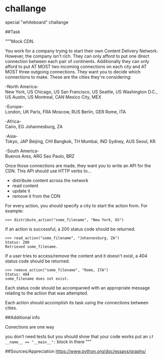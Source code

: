 # challange
special "whiteboard" challange

##Task

"""Mock CDN.

You work for a company trying to start their own Content Delivery Network.
However, the company isn't rich.
They can only afford to put one direct connection between each pair of continents.
Additionally they can only afford to put 
AT MOST two incoming connections on each city and 
AT MOST three outgoing connections.
They want you to decide which connections to make.
These are the cities they're considering:

-North America-   
New York, US
Chicago, US
San Francisco, US
Seattle, US
Washington D.C., US
Austin, US
Montreal, CAN
Mexico City, MEX

-Europe-   
London, UK
Paris, FRA
Moscow, RUS
Berlin, GER
Rome, ITA

-Africa-   
Cairo, EG
Johannesburg, ZA

-Asia-   
Tokyo, JAP
Beijing, CHI
Bangkok, TH
Mumbai, IND
Sydney, AUS
Seoul, KR

-South America-   
Buenos Ares, ARG
Sao Paulo, BRZ

Once those connections are made, they want you to write an API for the CDN.
This API should use HTTP verbs to...

* distribute content across the network
* read content
* update it
* remove it from the CDN

For every action, you should specify a city to start the action from.
For example:

    >>> distribute_action("some_filename", "New York, US")

If an action is successful, a 200 status code should be returned.

    >>> read_action("some_filename", "Johannesburg, ZA")
    Status: 200
    Retrieved some_filename.

If a user tries to access/remove the content and it doesn't exist, a 404 status
code should be returned.

    >>> remove_action("some_filename", "Rome, ITA")
    Status: 404
    some_filename does not exist.

Each status code should be accompanied with an appropriate message relating to
the action that was attempted.

Each action should accomplish its task using the connections between cities.

##Additional info

Conections are one way

you don’t need tests but you should show that your code works put an `if __name__ == "__main__":` block in there
"""

##Sources/Appreciation
https://www.python.org/doc/essays/graphs/